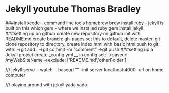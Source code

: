 # Jekyll youtube Thomas Bradley
###install
xcode - command line tools
homebrew
brew install ruby - jekyll is built on this
which gem - where we installed ruby
gem install jekyll
###setting up on github
create new repository on github
init with README.md
create branch: gh-pages
set this to default, delete master.
git clone repository to directory.
create index.html with basic html
push to git with:
->git add .
->git commit -m "comment"
->git push
###setting up a Jekyll project
create _config.yml __
in config set:
->baseurl: /myWebSiteName
->exclude: ['README.md','otherFolder'] 



///
jekyll serve --watch --baseurl ""  -init server
localhost:4000  -url on home computer

///
playing around with jekyll
yada yada
